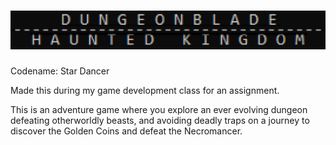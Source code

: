 # ![Logo](https://github.com/BitlDevelopmentStudios/Dungeonblade-Haunted-Kingdom/raw/master/graphics/logo.png)
Codename: Star Dancer

Made this during my game development class for an assignment.

This is an adventure game where you explore an ever evolving dungeon defeating otherworldly beasts, and avoiding deadly traps
on a journey to discover the Golden Coins and defeat the Necromancer.

